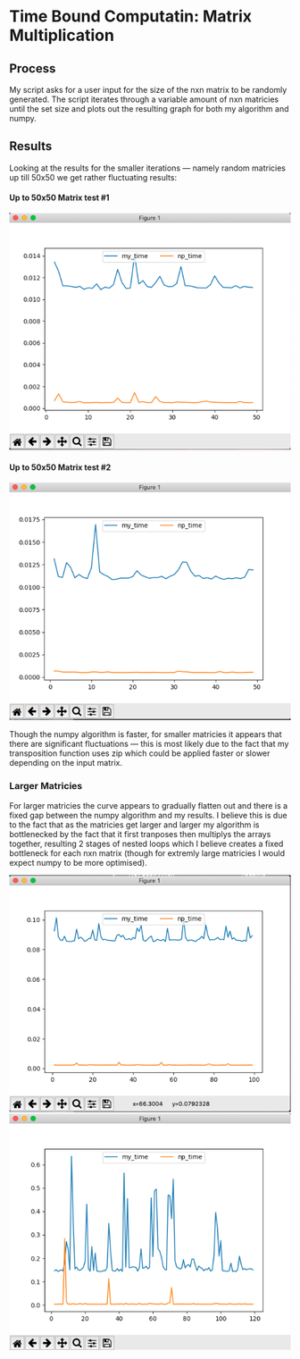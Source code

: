 # Time Bound Computatin: Matrix Multiplication
## Process
My script asks for a user input for the size of the nxn matrix to be randomly generated. The script iterates through a variable amount of nxn matricies until the set size and plots out the resulting graph for both my algorithm and numpy.

## Results
Looking at the results for the smaller iterations — namely random matricies up till 50x50 we get rather fluctuating results:

#### Up to 50x50 Matrix test #1
![up to 50x50 matrix](https://raw.githubusercontent.com/aaaakshat/matricies/master/media/50.png)
#### Up to 50x50 Matrix test #2
![up to 50 matrix](https://raw.githubusercontent.com/aaaakshat/matricies/master/media/50-2.png)

Though the numpy algorithm is faster, for smaller matricies it appears that there are significant fluctuations — this is most likely due to the fact that my transposition function uses zip which could be applied faster or slower depending on the input matrix.

### Larger Matricies
For larger matricies the curve appears to gradually flatten out and there is a fixed gap between the numpy algorithm and my results. I believe this is due to the fact that as the matricies get larger and larger my algorithm is bottlenecked by the fact that it first tranposes then multiplys the arrays together, resulting 2 stages of nested loops which I believe creates a fixed bottleneck for each nxn matrix (though for extremly large matricies I would expect numpy to be more optimised).

![up to 100x100 matrix](https://raw.githubusercontent.com/aaaakshat/matricies/master/media/100.png)
![up to 120x120 matrix](https://raw.githubusercontent.com/aaaakshat/matricies/master/media/120.png)
